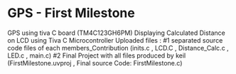# GPS - First Milestone
GPS using tiva C board (TM4C123GH6PM)
Displaying Calculated Distance on LCD using Tiva C Microcontroller 
Uploaded files : #1 separated source code files of each members_Contribution (inits.c , LCD.C , Distance_Calc.c , LED.c , main.c) 
                 #2 Final Project with all files produced by keil (FirstMilestone.uvproj , Final source Code: FirstMilestone.c)
